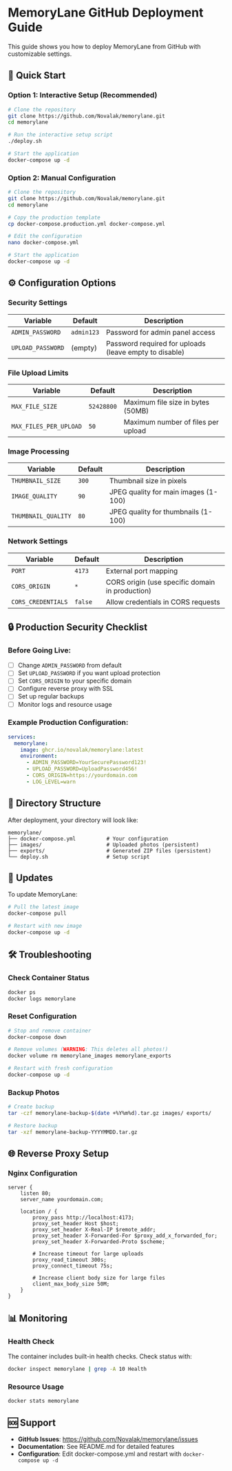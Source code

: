 # MemoryLane GitHub Deployment Guide

This guide shows you how to deploy MemoryLane from GitHub with customizable settings.

## 🚀 Quick Start

### Option 1: Interactive Setup (Recommended)
```bash
# Clone the repository
git clone https://github.com/Novalak/memorylane.git
cd memorylane

# Run the interactive setup script
./deploy.sh

# Start the application
docker-compose up -d
```

### Option 2: Manual Configuration
```bash
# Clone the repository
git clone https://github.com/Novalak/memorylane.git
cd memorylane

# Copy the production template
cp docker-compose.production.yml docker-compose.yml

# Edit the configuration
nano docker-compose.yml

# Start the application
docker-compose up -d
```

## ⚙️ Configuration Options

### Security Settings
| Variable | Default | Description |
|----------|---------|-------------|
| `ADMIN_PASSWORD` | `admin123` | Password for admin panel access |
| `UPLOAD_PASSWORD` | (empty) | Password required for uploads (leave empty to disable) |

### File Upload Limits
| Variable | Default | Description |
|----------|---------|-------------|
| `MAX_FILE_SIZE` | `52428800` | Maximum file size in bytes (50MB) |
| `MAX_FILES_PER_UPLOAD` | `50` | Maximum number of files per upload |

### Image Processing
| Variable | Default | Description |
|----------|---------|-------------|
| `THUMBNAIL_SIZE` | `300` | Thumbnail size in pixels |
| `IMAGE_QUALITY` | `90` | JPEG quality for main images (1-100) |
| `THUMBNAIL_QUALITY` | `80` | JPEG quality for thumbnails (1-100) |

### Network Settings
| Variable | Default | Description |
|----------|---------|-------------|
| `PORT` | `4173` | External port mapping |
| `CORS_ORIGIN` | `*` | CORS origin (use specific domain in production) |
| `CORS_CREDENTIALS` | `false` | Allow credentials in CORS requests |

## 🔒 Production Security Checklist

### Before Going Live:
- [ ] Change `ADMIN_PASSWORD` from default
- [ ] Set `UPLOAD_PASSWORD` if you want upload protection
- [ ] Set `CORS_ORIGIN` to your specific domain
- [ ] Configure reverse proxy with SSL
- [ ] Set up regular backups
- [ ] Monitor logs and resource usage

### Example Production Configuration:
```yaml
services:
  memorylane:
    image: ghcr.io/novalak/memorylane:latest
    environment:
      - ADMIN_PASSWORD=YourSecurePassword123!
      - UPLOAD_PASSWORD=UploadPassword456!
      - CORS_ORIGIN=https://yourdomain.com
      - LOG_LEVEL=warn
```

## 📁 Directory Structure

After deployment, your directory will look like:
```
memorylane/
├── docker-compose.yml          # Your configuration
├── images/                     # Uploaded photos (persistent)
├── exports/                    # Generated ZIP files (persistent)
└── deploy.sh                   # Setup script
```

## 🔄 Updates

To update MemoryLane:
```bash
# Pull the latest image
docker-compose pull

# Restart with new image
docker-compose up -d
```

## 🛠️ Troubleshooting

### Check Container Status
```bash
docker ps
docker logs memorylane
```

### Reset Configuration
```bash
# Stop and remove container
docker-compose down

# Remove volumes (WARNING: This deletes all photos!)
docker volume rm memorylane_images memorylane_exports

# Restart with fresh configuration
docker-compose up -d
```

### Backup Photos
```bash
# Create backup
tar -czf memorylane-backup-$(date +%Y%m%d).tar.gz images/ exports/

# Restore backup
tar -xzf memorylane-backup-YYYYMMDD.tar.gz
```

## 🌐 Reverse Proxy Setup

### Nginx Configuration
```nginx
server {
    listen 80;
    server_name yourdomain.com;
    
    location / {
        proxy_pass http://localhost:4173;
        proxy_set_header Host $host;
        proxy_set_header X-Real-IP $remote_addr;
        proxy_set_header X-Forwarded-For $proxy_add_x_forwarded_for;
        proxy_set_header X-Forwarded-Proto $scheme;
        
        # Increase timeout for large uploads
        proxy_read_timeout 300s;
        proxy_connect_timeout 75s;
        
        # Increase client body size for large files
        client_max_body_size 50M;
    }
}
```

## 📊 Monitoring

### Health Check
The container includes built-in health checks. Check status with:
```bash
docker inspect memorylane | grep -A 10 Health
```

### Resource Usage
```bash
docker stats memorylane
```

## 🆘 Support

- **GitHub Issues**: https://github.com/Novalak/memorylane/issues
- **Documentation**: See README.md for detailed features
- **Configuration**: Edit docker-compose.yml and restart with `docker-compose up -d`

